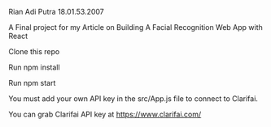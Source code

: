 Rian Adi Putra 18.01.53.2007

A Final project for my Article on Building A Facial Recognition Web App with React

Clone this repo

Run npm install

Run npm start

You must add your own API key in the src/App.js file to connect to Clarifai.

You can grab Clarifai API key at https://www.clarifai.com/
